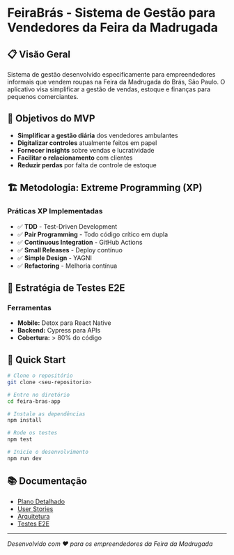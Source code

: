 # FeiraBrás - Sistema de Gestão para Vendedores da Feira da Madrugada

## 📋 Visão Geral

Sistema de gestão desenvolvido especificamente para empreendedores informais que vendem roupas na Feira da Madrugada do Brás, São Paulo. O aplicativo visa simplificar a gestão de vendas, estoque e finanças para pequenos comerciantes.

## 🎯 Objetivos do MVP

- **Simplificar a gestão diária** dos vendedores ambulantes
- **Digitalizar controles** atualmente feitos em papel
- **Fornecer insights** sobre vendas e lucratividade
- **Facilitar o relacionamento** com clientes
- **Reduzir perdas** por falta de controle de estoque

## 🏗️ Metodologia: Extreme Programming (XP)

### Práticas XP Implementadas
- ✅ **TDD** - Test-Driven Development
- ✅ **Pair Programming** - Todo código crítico em dupla
- ✅ **Continuous Integration** - GitHub Actions
- ✅ **Small Releases** - Deploy contínuo
- ✅ **Simple Design** - YAGNI
- ✅ **Refactoring** - Melhoria contínua

## 🧪 Estratégia de Testes E2E

### Ferramentas
- **Mobile:** Detox para React Native
- **Backend:** Cypress para APIs
- **Cobertura:** > 80% do código

## 🚀 Quick Start

```bash
# Clone o repositório
git clone <seu-repositorio>

# Entre no diretório
cd feira-bras-app

# Instale as dependências
npm install

# Rode os testes
npm test

# Inicie o desenvolvimento
npm run dev
```

## 📚 Documentação

- [Plano Detalhado](./docs/PLANO_DETALHADO.md)
- [User Stories](./docs/user-stories/)
- [Arquitetura](./docs/technical/)
- [Testes E2E](./docs/E2E_STRATEGY.md)

---

*Desenvolvido com ❤️ para os empreendedores da Feira da Madrugada*